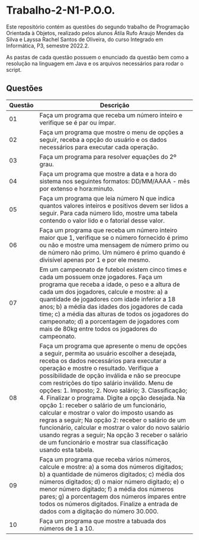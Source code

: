 # Trabalho-2-N1-P.O.O.
Este repositório contém as questões do segundo trabalho de Programação Orientada à Objetos, realizado pelos alunos Átila Rufo Araujo Mendes da Silva e Layssa Rachel Santos de Oliveira, do curso Integrado em Informática, P3, semestre 2022.2.
 
 As pastas de cada questão possuem o enunciado da questão bem como a resolução na linguagem em Java e os arquivos necessários para rodar o script. 


## Questões

| Questão | Descrição |
|---|---|
|01| Faça um programa que receba um número inteiro e verifique se é par ou ímpar. |
|02| Faça um programa que mostre o menu de opções a seguir, receba a opção do usuário e os dados necessários para executar cada operação. | 
|03| Faça um programa para resolver equações do 2º grau. |
|04| Faça um programa que mostre a data e a hora do sistema nos seguintes formatos: DD/MM/AAAA - mês por extenso e hora:minuto. |
|05| Faça um programa que leia número N que indica quantos valores inteiros e positivos devem ser lidos a seguir. Para cada número lido, mostre uma tabela contendo o valor lido e o fatorial desse valor. |
|06| Faça um programa que receba um número inteiro maior que 1, verifique se o número fornecido é primo ou não e mostre uma mensagem de número primo ou de número não primo. Um número é primo quando é divisível apenas por 1 e por ele mesmo. |
|07| Em um campeonato de futebol existem cinco times e cada um possuem onze jogadores. Faça um programa que receba a idade, o peso e a altura de cada um dos jogadores, calcule e mostre:  a) a quantidade de jogadores com idade inferior a 18 anos; b) a média das idades dos jogadores de cada time; c) a média das alturas de todos os jogadores do campeonato; d) a porcentagem de jogadores com mais de 80kg entre todos os jogadores do campeonato. |
|08|Faça um programa que apresente o menu de opções a seguir, permita ao usuário escolher a desejada, receba os dados necessários para executar a operação e mostre o resultado. Verifique a possibilidade de opção inválida e não se preocupe com restrições do tipo salário inválido. Menu de opções: 1. Imposto; 2. Novo salário; 3. Classificação; 4. Finalizar o programa. Digite a opção desejada. Na opção 1: receber o salário de um funcionário, calcular e mostrar o valor do imposto usando as regras a seguir; Na opção 2: receber o salário de um funcionário, calcular e mostrar o valor do novo salário usando regras a seguir; Na opção 3 receber o salário de um funcionário e mostrar sua classificação usando esta tabela. |
|09| Faça um programa que receba vários números, calcule e mostre: a) a soma dos números digitados; b) a quantidade de números digitados; c) média dos números digitados; d) o maior número digitado; e) o menor número digitado; f) a média dos números pares; g) a porcentagem dos números ímpares entre todos os números digitados. Finalize a entrada de dados com a digitação do número 30.000. |
|10| Faça um programa que mostre a tabuada dos números de 1 a 10. |
